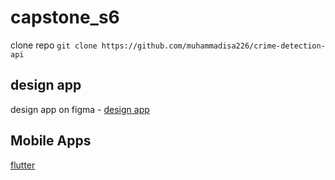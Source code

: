 # capstone_s6

clone repo
`git clone https://github.com/muhammadisa226/crime-detection-api`

## design app

design app on figma -
[design app](https://www.figma.com/file/vpJJpXYxzYP8geZu3GaasN/ui?node-id=0%3A1&t=R9N1Pd6WufQrFcep-1)

## Mobile Apps

[flutter](https://github.com/faisalalm01/crime-detection)
